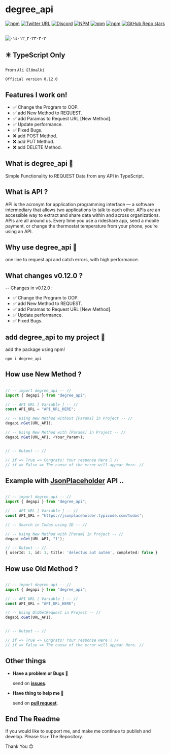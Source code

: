 # degree_api

[![npm](https://img.shields.io/badge/npm-blue?style=for-the-badge&logo=npm&logoColor=white)](https://www.npmjs.com/package/degree_api?activeTab=readme)
[![Twitter URL](https://img.shields.io/twitter/url?color=666&logo=twitter&style=for-the-badge&url=https%3A%2F%2Ftwitter.com%2Faliel0malki%3Ft%3DGpIJ1YLwaa3Dj5VpcDpW6A%26s%3D09)](https://twitter.com/aliel0malki)
[![Discord](https://img.shields.io/discord/1079895028907900998?color=blue&logo=discord&logoColor=white&style=for-the-badge)](https://discord.gg/pHJABSwkZ3)
[![NPM](https://img.shields.io/npm/l/degree_api?color=blue&logo=github&style=for-the-badge)](#LICENSE.md)
[![npm](https://img.shields.io/npm/v/degree_api?color=blue&label=Version&logo=npm&style=for-the-badge)](https://www.npmjs.com/package/degree_api)
[![npm](https://img.shields.io/npm/dw/degree_api?color=blue&logo=npm&style=for-the-badge)](https://www.npmjs.com/package/degree_api)
[![GitHub Repo stars](https://img.shields.io/github/stars/aliel0malki/degree_api?color=blue&logo=github&style=for-the-badge)](https://github/aliel0malki/degree_api)

<h2></h2>

![٢٠٢٣٠٣٠٢_٠١٤٠١٢](https://user-images.githubusercontent.com/124408599/222292000-04aec507-577d-4ec9-9ddd-f6bb1fa046c8.png)

<!-- ![٢٠٢٣٠٢٢٧_٢٣١٩٢٢](https://user-images.githubusercontent.com/124408599/221688033-01933866-022d-460a-a3ac-1b6afb22c14b.png) -->

## ✴️ TypeScript Only

From ```Ali El0malki```

```
Official version 0.12.0 
```

## Features I work on! 
- ✅️ Change the Program to OOP.
- ✅️ add New Method to REQUEST.
- ✅️ add Paramas to Request URL [New Method].
- ✅️ Update performance.
- ✅️ Fixed Bugs.
- ❌️ add POST Method.
- ❌️ add PUT Method.
- ❌️ add DELETE Method.

## What is degree_api 🤔
Simple Functionality to REQUEST Data from any API in TypeScript.

## What is API ?
API is the acronym for application programming interface — a software intermediary that allows two applications to talk to each other.
APIs are an accessible way to extract and share data within and across organizations.
APIs are all around us. 
Every time you use a rideshare app, send a mobile payment, or change the thermostat temperature from your phone, you’re using an API.

## Why use degree_api 🤔
one line to request api and catch errors, 
with high performance.

## What changes v0.12.0 ?
-- Changes in v0.12.0 :
- ✅️ Change the Program to OOP.
- ✅️ add New Method to REQUEST.
- ✅️ add Paramas to Request URL [New Method].
- ✅️ Update performance.
- ✅️ Fixed Bugs.

## add degree_api to my project 🤔
add the package using npm!

```
npm i degree_api
```

## How use New Method ?

```typescript

// -- import degree_api -- //
import { degapi } from "degree_api";

// -- API URL [ Variable ] -- //
const API_URL = "API_URL_HERE";

// -- Using New Method without [Params] in Project -- //
degapi.nGet(URL_API);

// -- Using New Method with [Params] in Project -- //
degapi.nGet(URL_API, <Your_Param>);


// -- Output -- //

// if => True => Congrats! Your response Here 👏 //
// if => False => The cause of the error will appear Here. //

```

## Example with <a href="https://jsonplaceholder.typicode.com">JsonPlaceholder</a> API ..

```typescript

// -- import degree_api -- //
import { degapi } from "degree_api";

// -- API URL [ Variable ] -- //
const API_URL = "https://jsonplaceholder.typicode.com/todos";

// -- Search in Todos using ID -- //

// -- Using New Method with [Param] in Project -- //
degapi.nGet(URL_API, "1");

```

```typescript
// -- Output -- //
{ userId: 1, id: 1, title: 'delectus aut autem', completed: false }
```

## How use Old Method ?

```typescript

// -- import degree_api -- //
import { degapi } from "degree_api";

// -- API URL [ Variable ] -- //
const API_URL = "API_URL_HERE";

// -- Using OldGetRequest in Project -- //
degapi.oGet(URL_API);


// -- Output -- //

// if => True => Congrats! Your response Here 👏 //
// if => False => The cause of the error will appear Here. //

```
## Other things
- **Have a problem or Bugs 🤔**

    send on **<a href="https://github.com/aliel0malki/degree_api/issues" >issues</a>**.

- **Have thing to help me 🤔**

    send on **<a href="https://github.com/aliel0malki/degree_api/pulls" >pull request</a>**.

## End The Readme
If you would like to support me,
and make me continue to publish and develop.
Please ```Star``` The Repository.

Thank You 😊
